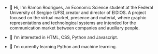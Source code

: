 - 👋 Hi, I'm Ramon Rodrigues, an Economic Science student at the Federal University of Sergipe (UFS),creator and director of EIDIOS. 
A project focused on the virtual market, presence and material, where graphic representations and technological systems are intended 
for the communication market between companies and auxiliary people.

- 👀 I’m interested in HTML, CSS, Python and Javascript.
- 🌱 I’m currently learning Python and machine learning.

<!---
Ramonjunior114/Ramonjunior114 is a ✨ special ✨ repository because its `README.md` (this file) appears on your GitHub profile.
You can click the Preview link to take a look at your changes.
--->
